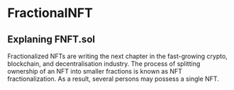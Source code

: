 # FractionalNFT
## Explaning FNFT.sol
Fractionalized NFTs are writing the next chapter in the fast-growing crypto, blockchain, and decentralisation industry. The process of splitting ownership of an NFT into smaller fractions is known as NFT fractionalization. As a result, several persons may possess a single NFT.
